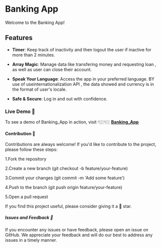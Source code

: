 # Banking App

Welcome to the Banking App!

## Features

- **Timer**: Keep track of inactivity and then logout the user if inactive for more than 2 minutes.

- **Array Magic**: Manage data like transfering money and requesting loan , as well as user can close their account.

- **Speak Your Language**: Access the app in your preferred language.
  BY use of useinternationalization API , the data showed and currency is in the format of user's locale.

- **Safe & Secure**: Log in and out with confidence.

### Live Demo 🔗

To see a demo of Banking_App in action, visit 👇🏼👇🏼
**[Banking_App](https://friendly-beijinho-2fe656.netlify.app/)**

#### Contribution 🤝

Contributions are always welcome! If you'd like to contribute to the project, please follow these steps:

1.Fork the repository

2.Create a new branch (git checkout -b feature/your-feature)

3.Commit your changes (git commit -m 'Add some feature')

4.Push to the branch (git push origin feature/your-feature)

5.Open a pull request

If you find this project useful, please consider giving it a 🌟 star.

##### Issues and Feedback 🔗

If you encounter any issues or have feedback, please open an issue on GitHub. We appreciate your feedback and will do our best to address any issues in a timely manner.
